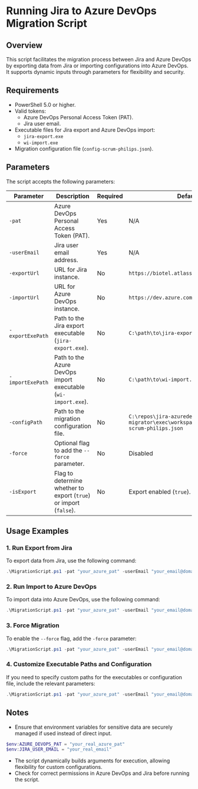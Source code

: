 # Running Jira to Azure DevOps Migration Script

## Overview
This script facilitates the migration process between Jira and Azure DevOps by exporting data from Jira or importing configurations into Azure DevOps. It supports dynamic inputs through parameters for flexibility and security.

## Requirements
- PowerShell 5.0 or higher.
- Valid tokens:
  - Azure DevOps Personal Access Token (PAT).
  - Jira user email.
- Executable files for Jira export and Azure DevOps import:
  - `jira-export.exe`
  - `wi-import.exe`
- Migration configuration file (`config-scrum-philips.json`).

## Parameters
The script accepts the following parameters:

| Parameter        | Description                                               | Required | Default Value                           |
|------------------|-----------------------------------------------------------|----------|-----------------------------------------|
| `-pat`           | Azure DevOps Personal Access Token (PAT).                 | Yes      | N/A                                     |
| `-userEmail`     | Jira user email address.                                  | Yes      | N/A                                     |
| `-exportUrl`     | URL for Jira instance.                                    | No       | `https://biotel.atlassian.net`          |
| `-importUrl`     | URL for Azure DevOps instance.                            | No       | `https://dev.azure.com/phm-caremgmt/`   |
| `-exportExePath` | Path to the Jira export executable (`jira-export.exe`).   | No       | `C:\path\to\jira-export.exe`            |
| `-importExePath` | Path to the Azure DevOps import executable (`wi-import.exe`).| No       | `C:\path\to\wi-import.exe`              |
| `-configPath`    | Path to the migration configuration file.                 | No       | `C:\repos\jira-azuredevops-migrator\exec\workspace\configuration\config-scrum-philips.json` |
| `-force`         | Optional flag to add the `--force` parameter.             | No       | Disabled                                |
| `-isExport`      | Flag to determine whether to export (`true`) or import (`false`).| No    | Export enabled (`true`).                |

## Usage Examples

### 1. Run Export from Jira
To export data from Jira, use the following command:
```powershell
.\MigrationScript.ps1 -pat "your_azure_pat" -userEmail "your_email@domain.com" -isExport
```

### 2. Run Import to Azure DevOps
To import data into Azure DevOps, use the following command:
```powershell
.\MigrationScript.ps1 -pat "your_azure_pat" -userEmail "your_email@domain.com" -isExport:$false
```

### 3. Force Migration
To enable the `--force` flag, add the `-force` parameter:
```powershell
.\MigrationScript.ps1 -pat "your_azure_pat" -userEmail "your_email@domain.com" -force -isExport:$false
```

### 4. Customize Executable Paths and Configuration
If you need to specify custom paths for the executables or configuration file, include the relevant parameters:
```powershell
.\MigrationScript.ps1 -pat "your_azure_pat" -userEmail "your_email@domain.com" -exportExePath "D:\tools\jira-export.exe" -importExePath "D:\tools\wi-import.exe" -configPath "D:\config\custom-config.json"
```

## Notes
- Ensure that environment variables for sensitive data are securely managed if used instead of direct input.

```powershell
$env:AZURE_DEVOPS_PAT = "your_real_azure_pat"
$env:JIRA_USER_EMAIL = "your_real_email"
```   
- The script dynamically builds arguments for execution, allowing flexibility for custom configurations.
- Check for correct permissions in Azure DevOps and Jira before running the script.